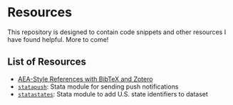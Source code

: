# Resources
This repository is designed to contain code snippets and other resources I have found helpful. More to come!

## List of Resources
* [AEA-Style References with BibTeX and Zotero](bibtex/aea-bibtex.md)
* [`statapush`](https://github.com/wschpero/statapush): Stata module for sending push notifications
* [`statastates`](https://github.com/wschpero/statastates): Stata module to add U.S. state identifiers to dataset
